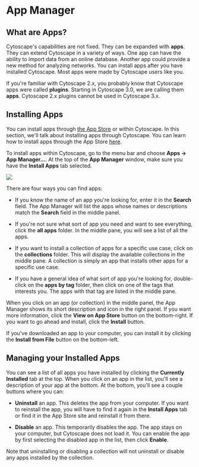 <a id="app_manager"> </a>
# App Manager

<a id="what_are_apps"> </a>
## What are Apps?

Cytoscape's capabilities are not fixed. They can be expanded with
**apps**. They can extend Cytoscape in a variety of ways. One app can
have the ability to import data from an online database. Another app
could provide a new method for analyzing networks. You can install apps
after you have installed Cytoscape. Most apps were made by Cytoscape
users like you.

If you're familiar with Cytoscape 2.x, you probably know that Cytoscape
apps were called **plugins**. Starting in Cytoscape 3.0, we are calling
them **apps**. Cytoscape 2.x plugins cannot be used in Cytoscape 3.x.

<a id="installing_apps"> </a>
## Installing Apps

You can install apps through [the App Store](http://apps.cytoscape.org)
or within Cytoscape. In this section, we'll talk about installing apps
through Cytoscape. You can learn how to install apps through the App
Store [here](http://apps.cytoscape.org/help/getstarted_app_install).

To install apps within Cytoscape, go to the menu bar and choose **Apps →
App Manager...**. At the top of the **App Manager** window, make sure you
have the **Install Apps** tab selected.

![](_static/images/AppManager/AppManager.png)

There are four ways you can find apps:

-   If you know the name of an app you're looking for, enter it in the
    **Search** field. The App Manager will list the apps whose names or
    descriptions match the **Search** field in the middle panel.

-   If you're not sure what sort of app you need and want to see everything,
    click the **all apps** folder. In the middle pane, you will see a
    list of all the apps.

-   If you want to install a collection of apps for a specific use case,
    click on the **collections** folder. This will display the available
    collections in the middle pane. A collection is simply an app that 
    installs other apps for a specific use case.
    
-   If you have a general idea of what sort of app you're looking for,
    double-click on the **apps by tag** folder, then click on one of the
    tags that interests you. The apps with that tag are listed in the
    middle pane.

When you click on an app (or collection) in the middle panel, the 
App Manager shows its short description and icon in the right panel. 
If you want more information, click the **View on App Store** 
button on the bottom-right. If you want to go ahead and install, 
click the **Install** button.

If you've downloaded an app to your computer, you can install it by
clicking the **Install from File** button on the bottom-left.

<a id="managing_your_installed_apps"> </a>
## Managing your Installed Apps

You can see a list of all apps you have installed by clicking the
**Currently Installed** tab at the top. When you click on an app in the
list, you'll see a description of your app at the bottom. At the bottom,
you'll see a couple buttons where you can:

-   **Uninstall** an app. This deletes the app from your computer. If
    you want to reinstall the app, you will have to find it again in the
    **Install Apps** tab or find it in the App Store site and
    reinstall it from there.

-   **Disable** an app. This temporarily disables the app. The app stays
    on your computer, but Cytoscape does not load it. You can enable the
    app by first selecting the disabled app in the list, then click
    **Enable**.

Note that uninstalling or disabling a collection will not uninstall or disable any apps installed by the collection.
